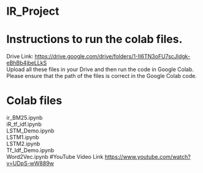 # IR_Project
# Instructions to run the colab files.
Drive Link: https://drive.google.com/drive/folders/1-II6TN3oFU7scJldgk-eBhBb4jbeLLkS \
Upload all these files in your Drive and then run the code in Google Colab.\
Please ensure that the path of the files is correct in the Google Colab code.
# Colab files
ir_BM25.ipynb\
iR_tf_idf.ipynb\
LSTM_Demo.ipynb\
LSTM1.ipynb\
LSTM2.ipynb\
Tf_Idf_Demo.ipynb\
Word2Vec.ipynb
#YouTube Video Link
https://www.youtube.com/watch?v=UDpS-wW889w

